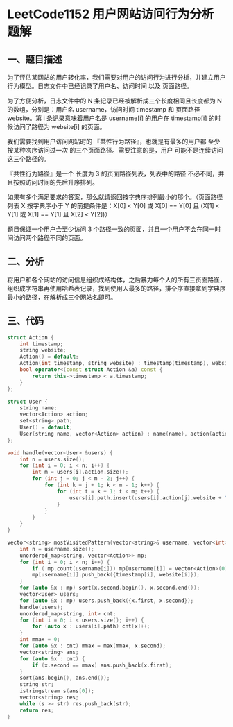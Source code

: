 # LeetCode1152 用户网站访问行为分析 题解

## 一、题目描述

为了评估某网站的用户转化率，我们需要对用户的访问行为进行分析，并建立用户行为模型。日志文件中已经记录了用户名、访问时间 以及 页面路径。

为了方便分析，日志文件中的 N 条记录已经被解析成三个长度相同且长度都为 N 的数组，分别是：用户名 username，访问时间 timestamp 和 页面路径 website。第 i 条记录意味着用户名是 username[i] 的用户在 timestamp[i] 的时候访问了路径为 website[i] 的页面。

我们需要找到用户访问网站时的 『共性行为路径』，也就是有最多的用户都 至少按某种次序访问过一次 的三个页面路径。需要注意的是，用户 可能不是连续访问 这三个路径的。

『共性行为路径』是一个 长度为 3 的页面路径列表，列表中的路径 不必不同，并且按照访问时间的先后升序排列。

如果有多个满足要求的答案，那么就请返回按字典序排列最小的那个。（页面路径列表 X 按字典序小于 Y 的前提条件是：X[0] < Y[0] 或 X[0] == Y[0] 且 (X[1] < Y[1] 或 X[1] == Y[1] 且 X[2] < Y[2])）

题目保证一个用户会至少访问 3 个路径一致的页面，并且一个用户不会在同一时间访问两个路径不同的页面。



## 二、分析

将用户和各个网站的访问信息组织成结构体，之后暴力每个人的所有三页面路径，组织成字符串再使用哈希表记录，找到使用人最多的路径，排个序直接拿到字典序最小的路径，在解析成三个网站名即可。



## 三、代码

```c++
struct Action {
    int timestamp;
    string website;
    Action() = default;
    Action(int timestamp, string website) : timestamp(timestamp), website(website) {} 
    bool operator<(const struct Action &a) const {
        return this->timestamp < a.timestamp;
    }
};

struct User {
    string name;
    vector<Action> action;
    set<string> path;
    User() = default;
    User(string name, vector<Action> action) : name(name), action(action) {}
};

void handle(vector<User> &users) {
    int n = users.size();
    for (int i = 0; i < n; i++) {
        int m = users[i].action.size();
        for (int j = 0; j < m - 2; j++) {
            for (int k = j + 1; k < m - 1; k++) {
                for (int t = k + 1; t < m; t++) {
                    users[i].path.insert(users[i].action[j].website + " " + users[i].action[k].website + " " + users[i].action[t].website);
                }
            }
        }
    }
}

vector<string> mostVisitedPattern(vector<string>& username, vector<int>& timestamp, vector<string>& website) {
    int n = username.size();
    unordered_map<string, vector<Action>> mp;
    for (int i = 0; i < n; i++) {
        if (!mp.count(username[i])) mp[username[i]] = vector<Action>(0);
        mp[username[i]].push_back({timestamp[i], website[i]});
    }
    for (auto &x : mp) sort(x.second.begin(), x.second.end());
    vector<User> users;
    for (auto &x : mp) users.push_back({x.first, x.second});
    handle(users);
    unordered_map<string, int> cnt;
    for (int i = 0; i < users.size(); i++) {
        for (auto x : users[i].path) cnt[x]++;
    }
    int mmax = 0;
    for (auto &x : cnt) mmax = max(mmax, x.second);
    vector<string> ans;
    for (auto &x : cnt) {
        if (x.second == mmax) ans.push_back(x.first);
    }
    sort(ans.begin(), ans.end());
    string str;
    istringstream s(ans[0]);
    vector<string> res;
    while (s >> str) res.push_back(str);
    return res;
}
```




